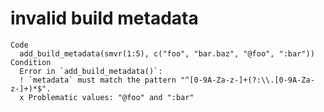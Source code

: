 # invalid build metadata

    Code
      add_build_metadata(smvr(1:5), c("foo", "bar.baz", "@foo", ":bar"))
    Condition
      Error in `add_build_metadata()`:
      ! `metadata` must match the pattern "^[0-9A-Za-z-]+(?:\\.[0-9A-Za-z-]+)*$".
      x Problematic values: "@foo" and ":bar"

